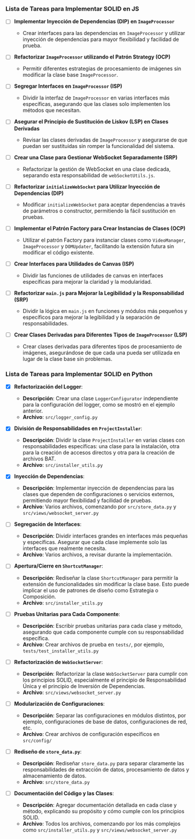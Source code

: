 ### Lista de Tareas para Implementar SOLID en JS

- [ ] **Implementar Inyección de Dependencias (DIP) en `ImageProcessor`**
  - Crear interfaces para las dependencias en `ImageProcessor` y utilizar inyección de dependencias para mayor flexibilidad y facilidad de prueba.

- [ ] **Refactorizar `ImageProcessor` utilizando el Patrón Strategy (OCP)**
  - Permitir diferentes estrategias de procesamiento de imágenes sin modificar la clase base `ImageProcessor`.

- [ ] **Segregar Interfaces en `ImageProcessor` (ISP)**
  - Dividir la interfaz de `ImageProcessor` en varias interfaces más específicas, asegurando que las clases solo implementen los métodos que necesitan.

- [ ] **Asegurar el Principio de Sustitución de Liskov (LSP) en Clases Derivadas**
  - Revisar las clases derivadas de `ImageProcessor` y asegurarse de que puedan ser sustituidas sin romper la funcionalidad del sistema.

- [ ] **Crear una Clase para Gestionar WebSocket Separadamente (SRP)**
  - Refactorizar la gestión de WebSocket en una clase dedicada, separando esta responsabilidad de `webSocketUtils.js`.

- [ ] **Refactorizar `initializeWebSocket` para Utilizar Inyección de Dependencias (DIP)**
  - Modificar `initializeWebSocket` para aceptar dependencias a través de parámetros o constructor, permitiendo la fácil sustitución en pruebas.

- [ ] **Implementar el Patrón Factory para Crear Instancias de Clases (OCP)**
  - Utilizar el patrón Factory para instanciar clases como `VideoManager`, `ImageProcessor` y `DOMUpdater`, facilitando la extensión futura sin modificar el código existente.

- [ ] **Crear Interfaces para Utilidades de Canvas (ISP)**
  - Dividir las funciones de utilidades de canvas en interfaces específicas para mejorar la claridad y la modularidad.

- [ ] **Refactorizar `main.js` para Mejorar la Legibilidad y la Responsabilidad (SRP)**
  - Dividir la lógica en `main.js` en funciones y módulos más pequeños y específicos para mejorar la legibilidad y la separación de responsabilidades.

- [ ] **Crear Clases Derivadas para Diferentes Tipos de `ImageProcessor` (LSP)**
  - Crear clases derivadas para diferentes tipos de procesamiento de imágenes, asegurándose de que cada una pueda ser utilizada en lugar de la clase base sin problemas.


### Lista de Tareas para Implementar SOLID en Python

- [x] **Refactorización del Logger**:
  - **Descripción**: Crear una clase `LoggerConfigurator` independiente para la configuración del logger, como se mostró en el ejemplo anterior.
  - **Archivo**: `src/logger_config.py`

- [x] **División de Responsabilidades en `ProjectInstaller`**:
  - **Descripción**: Dividir la clase `ProjectInstaller` en varias clases con responsabilidades específicas: una clase para la instalación, otra para la creación de accesos directos y otra para la creación de archivos BAT.
  - **Archivo**: `src/installer_utils.py`

- [x] **Inyección de Dependencias**:
  - **Descripción**: Implementar inyección de dependencias para las clases que dependen de configuraciones o servicios externos, permitiendo mayor flexibilidad y facilidad de pruebas.
  - **Archivo**: Varios archivos, comenzando por `src/store_data.py` y `src/views/websocket_server.py`

- [ ] **Segregación de Interfaces**:
  - **Descripción**: Dividir interfaces grandes en interfaces más pequeñas y específicas. Asegurar que cada clase implemente solo las interfaces que realmente necesita.
  - **Archivo**: Varios archivos, a revisar durante la implementación.

- [ ] **Apertura/Cierre en `ShortcutManager`**:
  - **Descripción**: Rediseñar la clase `ShortcutManager` para permitir la extensión de funcionalidades sin modificar la clase base. Esto puede implicar el uso de patrones de diseño como Estrategia o Composición.
  - **Archivo**: `src/installer_utils.py`

- [ ] **Pruebas Unitarias para Cada Componente**:
  - **Descripción**: Escribir pruebas unitarias para cada clase y método, asegurando que cada componente cumple con su responsabilidad específica.
  - **Archivo**: Crear archivos de prueba en `tests/`, por ejemplo, `tests/test_installer_utils.py`

- [ ] **Refactorización de `WebSocketServer`**:
  - **Descripción**: Refactorizar la clase `WebSocketServer` para cumplir con los principios SOLID, especialmente el principio de Responsabilidad Única y el principio de Inversión de Dependencias.
  - **Archivo**: `src/views/websocket_server.py`

- [ ] **Modularización de Configuraciones**:
  - **Descripción**: Separar las configuraciones en módulos distintos, por ejemplo, configuraciones de base de datos, configuraciones de red, etc.
  - **Archivo**: Crear archivos de configuración específicos en `src/config/`

- [ ] **Rediseño de `store_data.py`**:
  - **Descripción**: Rediseñar `store_data.py` para separar claramente las responsabilidades de extracción de datos, procesamiento de datos y almacenamiento de datos.
  - **Archivo**: `src/store_data.py`

- [ ] **Documentación del Código y las Clases**:
  - **Descripción**: Agregar documentación detallada en cada clase y método, explicando su propósito y cómo cumple con los principios SOLID.
  - **Archivo**: Todos los archivos, comenzando por los más complejos como `src/installer_utils.py` y `src/views/websocket_server.py`
